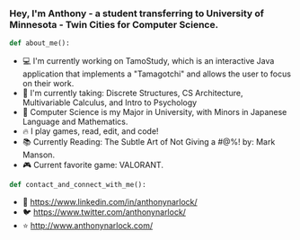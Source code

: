 ### Hey, I'm Anthony - a student transferring to University of Minnesota - Twin Cities for Computer Science.

```python
def about_me():
```
- 💻 I'm currently working on TamoStudy, which is an interactive Java application that implements a "Tamagotchi" and allows the user to focus on their work.
- 📓 I'm currently taking: Discrete Structures, CS Architecture, Multivariable Calculus, and Intro to Psychology
- 🏫 Computer Science is my Major in University, with Minors in Japanese Language and Mathematics.
- 🔥 I play games, read, edit, and code!
- 📚 Currently Reading: The Subtle Art of Not Giving a #@%! by: Mark Manson.
- 🎮 Current favorite game: VALORANT.

```python
def contact_and_connect_with_me():
```
- 📲 https://www.linkedin.com/in/anthonynarlock/
- 🐦 https://www.twitter.com/anthonynarlock/
- ⭐️ http://www.anthonynarlock.com/

<!--
**anthonynarlock/anthonynarlock** is a ✨ _special_ ✨ repository because its `README.md` (this file) appears on your GitHub profile.

Here are some ideas to get you started:

- 🔭 I’m currently working on ...
- 🌱 I’m currently learning ...
- 👯 I’m looking to collaborate on ...
- 🤔 I’m looking for help with ...
- 💬 Ask me about ...
- 📫 How to reach me: ...
- 😄 Pronouns: ...
- ⚡ Fun fact: ...
-->
